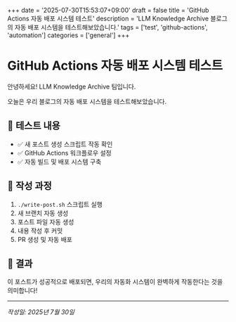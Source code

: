+++
date = '2025-07-30T15:53:07+09:00'
draft = false
title = 'GitHub Actions 자동 배포 시스템 테스트'
description = 'LLM Knowledge Archive 블로그의 자동 배포 시스템을 테스트해보았습니다.'
tags = ['test', 'github-actions', 'automation']
categories = ['general']
+++

# GitHub Actions 자동 배포 시스템 테스트

안녕하세요! LLM Knowledge Archive 팀입니다.

오늘은 우리 블로그의 자동 배포 시스템을 테스트해보았습니다.

## 🚀 테스트 내용

- ✅ 새 포스트 생성 스크립트 작동 확인
- ✅ GitHub Actions 워크플로우 설정
- ✅ 자동 빌드 및 배포 시스템 구축

## 📝 작성 과정

1. `./write-post.sh` 스크립트 실행
2. 새 브랜치 자동 생성
3. 포스트 파일 자동 생성
4. 내용 작성 후 커밋
5. PR 생성 및 자동 배포

## 🎯 결과

이 포스트가 성공적으로 배포되면, 우리의 자동화 시스템이 완벽하게 작동한다는 것을 의미합니다!

---
*작성일: 2025년 7월 30일*
